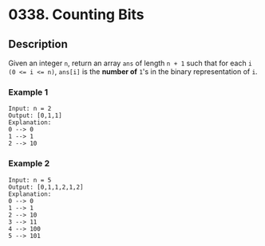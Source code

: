 # 0338. Counting Bits

## Description
Given an integer `n`, return an array `ans` of length `n + 1` such that for each `i` `(0 <= i <= n)`, `ans[i]` is the **number of** `1`'s in the binary representation of `i`.

### Example 1

```
Input: n = 2
Output: [0,1,1]
Explanation:
0 --> 0
1 --> 1
2 --> 10
```
### Example 2
```
Input: n = 5
Output: [0,1,1,2,1,2]
Explanation:
0 --> 0
1 --> 1
2 --> 10
3 --> 11
4 --> 100
5 --> 101
```
